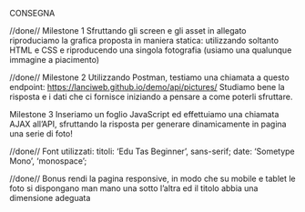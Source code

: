CONSEGNA

//done// Milestone 1
Sfruttando gli screen e gli asset in allegato riproduciamo la grafica proposta in maniera statica: utilizzando soltanto HTML e CSS e riproducendo una singola fotografia (usiamo una qualunque immagine a piacimento)

//done// Milestone 2
Utilizzando Postman, testiamo una chiamata a questo endpoint:
https://lanciweb.github.io/demo/api/pictures/
Studiamo bene la risposta e i dati che ci fornisce iniziando a pensare a come poterli sfruttare.

Milestone 3
Inseriamo un foglio JavaScript ed effettuiamo una chiamata AJAX all’API, sfruttando la risposta per generare dinamicamente in pagina una serie di foto!

//done// Font utilizzati:
titoli: ‘Edu Tas Beginner’, sans-serif;
date: ‘Sometype Mono’, ‘monospace’;

//done// Bonus
rendi la pagina responsive, in modo che su mobile e tablet le foto si dispongano man mano una sotto l’altra ed il titolo abbia una dimensione adeguata